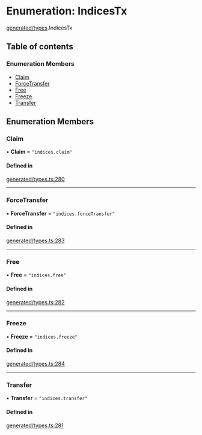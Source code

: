 # Enumeration: IndicesTx

[generated/types](../wiki/generated.types).IndicesTx

## Table of contents

### Enumeration Members

- [Claim](../wiki/generated.types.IndicesTx#claim)
- [ForceTransfer](../wiki/generated.types.IndicesTx#forcetransfer)
- [Free](../wiki/generated.types.IndicesTx#free)
- [Freeze](../wiki/generated.types.IndicesTx#freeze)
- [Transfer](../wiki/generated.types.IndicesTx#transfer)

## Enumeration Members

### Claim

• **Claim** = ``"indices.claim"``

#### Defined in

[generated/types.ts:280](https://github.com/PolymeshAssociation/polymesh-sdk/blob/16e8c2ca/src/generated/types.ts#L280)

___

### ForceTransfer

• **ForceTransfer** = ``"indices.forceTransfer"``

#### Defined in

[generated/types.ts:283](https://github.com/PolymeshAssociation/polymesh-sdk/blob/16e8c2ca/src/generated/types.ts#L283)

___

### Free

• **Free** = ``"indices.free"``

#### Defined in

[generated/types.ts:282](https://github.com/PolymeshAssociation/polymesh-sdk/blob/16e8c2ca/src/generated/types.ts#L282)

___

### Freeze

• **Freeze** = ``"indices.freeze"``

#### Defined in

[generated/types.ts:284](https://github.com/PolymeshAssociation/polymesh-sdk/blob/16e8c2ca/src/generated/types.ts#L284)

___

### Transfer

• **Transfer** = ``"indices.transfer"``

#### Defined in

[generated/types.ts:281](https://github.com/PolymeshAssociation/polymesh-sdk/blob/16e8c2ca/src/generated/types.ts#L281)
